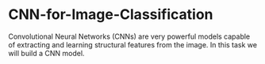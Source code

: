 # CNN-for-Image-Classification
Convolutional Neural Networks (CNNs) are very powerful models capable of extracting and learning structural features from the image. In this task we will build a CNN model.
